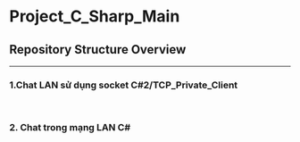 # Project_C_Sharp_Main
<h2>Repository Structure Overview</h2>

---

<h3>1.Chat LAN sử dụng socket C#2/TCP_Private_Client</h3>
<br>
<p♦ Implements a LAN chat application using TCP sockets in C#. This project demonstrates network programming concepts, including client-server architecture and socket communication.
<br>
<h3>2. Chat trong mạng LAN C#</h3>
<br>
<p></p>
